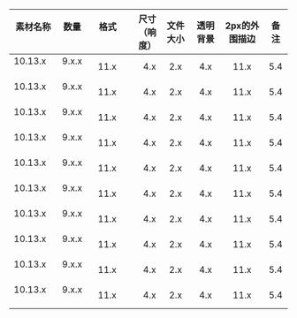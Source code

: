 
| 素材名称       | 数量         | 格式   | 尺寸（响度） |文件大小| 透明背景|2px的外围描边 |备注|
------------- |:-------------:| -----:| -----:       |:---:|:-----: |:----:      | :----:|
| 10.13.x       | 9.x.x       | 11.x  | 4.x        |2.x     | 4.x    |11.x       |5.4          |
| 10.13.x       | 9.x.x       | 11.x  | 4.x        |2.x     | 4.x    |11.x       |5.4          |
| 10.13.x       | 9.x.x       | 11.x  | 4.x        |2.x     | 4.x    |11.x       |5.4          |
| 10.13.x       | 9.x.x       | 11.x  | 4.x        |2.x     | 4.x    |11.x       |5.4          |
| 10.13.x       | 9.x.x       | 11.x  | 4.x        |2.x     | 4.x    |11.x       |5.4          |
| 10.13.x       | 9.x.x       | 11.x  | 4.x        |2.x     | 4.x    |11.x       |5.4          |
| 10.13.x       | 9.x.x       | 11.x  | 4.x        |2.x     | 4.x    |11.x       |5.4          |
| 10.13.x       | 9.x.x       | 11.x  | 4.x        |2.x     | 4.x    |11.x       |5.4          |
| 10.13.x       | 9.x.x       | 11.x  | 4.x        |2.x     | 4.x    |11.x       |5.4          |
| 10.13.x       | 9.x.x       | 11.x  | 4.x        |2.x     | 4.x    |11.x       |5.4          |



